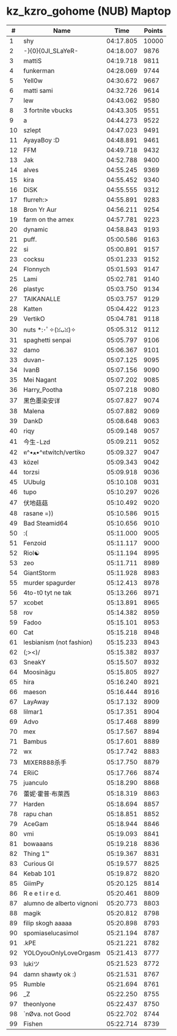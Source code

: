 # kz_kzro_gohome (NUB) Maptop

|  # | Name | Time | Points |
|-------------- | -------------- | -------------- | -------------- | 
| 1 | shy | 04:17.805 | 10000 | 
| 2 | -}{0}{0JI_SLaYeR- | 04:18.007 | 9876 | 
| 3 | mattiS | 04:19.718 | 9811 | 
| 4 | funkerman | 04:28.069 | 9744 | 
| 5 | Yell0w | 04:30.672 | 9667 | 
| 6 | matti sami | 04:32.726 | 9614 | 
| 7 | lew | 04:43.062 | 9580 | 
| 8 | 3 fortnite vbucks | 04:43.305 | 9551 | 
| 9 | a | 04:44.273 | 9522 | 
| 10 | szlept | 04:47.023 | 9491 | 
| 11 | AyayaBoy :D | 04:48.891 | 9461 | 
| 12 | FFM | 04:49.718 | 9432 | 
| 13 | Jak | 04:52.788 | 9400 | 
| 14 | alves | 04:55.245 | 9369 | 
| 15 | kira | 04:55.452 | 9340 | 
| 16 | DiSK | 04:55.555 | 9312 | 
| 17 | flurreh:> | 04:55.891 | 9283 | 
| 18 | Bron Yr Aur | 04:56.211 | 9254 | 
| 19 | farm on the amex | 04:57.781 | 9223 | 
| 20 | dynamic | 04:58.843 | 9193 | 
| 21 | puff. | 05:00.586 | 9163 | 
| 22 | si | 05:00.891 | 9157 | 
| 23 | cocksu | 05:01.233 | 9152 | 
| 24 | Flonnych | 05:01.593 | 9147 | 
| 25 | Lami | 05:02.781 | 9140 | 
| 26 | plastyc | 05:03.750 | 9134 | 
| 27 | TAIKANALLE | 05:03.757 | 9129 | 
| 28 | Katten | 05:04.422 | 9123 | 
| 29 | VertikO | 05:04.781 | 9118 | 
| 30 | nuts *:･ﾟ✧(ꈍᴗꈍ)✧ | 05:05.312 | 9112 | 
| 31 | spaghetti senpai | 05:05.797 | 9106 | 
| 32 | damo | 05:06.367 | 9101 | 
| 33 | duvan- | 05:07.125 | 9095 | 
| 34 | IvanB | 05:07.156 | 9090 | 
| 35 | Mei Nagant | 05:07.202 | 9085 | 
| 36 | Harry_Pootha | 05:07.218 | 9080 | 
| 37 | 黑色墨染安详 | 05:07.827 | 9074 | 
| 38 | Malena | 05:07.882 | 9069 | 
| 39 | DankD | 05:08.648 | 9063 | 
| 40 | riqy | 05:09.148 | 9057 | 
| 41 | 今生-Lzd | 05:09.211 | 9052 | 
| 42 | ฅ^•ﻌ•^ฅtwitch/vertiko | 05:09.327 | 9047 | 
| 43 | közel | 05:09.343 | 9042 | 
| 44 | torzsi | 05:09.918 | 9036 | 
| 45 | UUbulg | 05:10.108 | 9031 | 
| 46 | tupo | 05:10.297 | 9026 | 
| 47 | 伏地菇菇 | 05:10.492 | 9020 | 
| 48 | rasane =)) | 05:10.586 | 9015 | 
| 49 | Bad Steamid64 | 05:10.656 | 9010 | 
| 50 | :( | 05:11.000 | 9005 | 
| 51 | Fenzoid | 05:11.117 | 9000 | 
| 52 | Riol☯ | 05:11.194 | 8995 | 
| 53 | zeo | 05:11.711 | 8989 | 
| 54 | GiantStorm | 05:11.928 | 8983 | 
| 55 | murder spagurder | 05:12.413 | 8978 | 
| 56 | 4to-t0 tyt ne tak | 05:13.266 | 8971 | 
| 57 | xcobet | 05:13.891 | 8965 | 
| 58 | rov | 05:14.382 | 8959 | 
| 59 | Fadoo | 05:15.101 | 8953 | 
| 60 | Cat | 05:15.218 | 8948 | 
| 61 | lesbianism (not fashion) | 05:15.233 | 8943 | 
| 62 | (;><)/ | 05:15.382 | 8937 | 
| 63 | SneakY | 05:15.507 | 8932 | 
| 64 | Moosinägu | 05:15.805 | 8927 | 
| 65 | hira | 05:16.240 | 8921 | 
| 66 | maeson | 05:16.444 | 8916 | 
| 67 | LayAway | 05:17.132 | 8909 | 
| 68 | lilmar1 | 05:17.351 | 8904 | 
| 69 | Advo | 05:17.468 | 8899 | 
| 70 | mex | 05:17.567 | 8894 | 
| 71 | Bambus | 05:17.601 | 8889 | 
| 72 | wx | 05:17.742 | 8883 | 
| 73 | MIXER888杀手 | 05:17.750 | 8879 | 
| 74 | ERiiC | 05:17.766 | 8874 | 
| 75 | juanculo | 05:18.290 | 8868 | 
| 76 | 蕾妮·霍普·布萊西 | 05:18.319 | 8863 | 
| 77 | Harden | 05:18.694 | 8857 | 
| 78 | rapu chan | 05:18.851 | 8852 | 
| 79 | AceGam | 05:18.944 | 8846 | 
| 80 | vmi | 05:19.093 | 8841 | 
| 81 | bowaaans | 05:19.218 | 8836 | 
| 82 | Thing 1™ | 05:19.367 | 8831 | 
| 83 | Curious GI | 05:19.577 | 8825 | 
| 84 | Kebab 101 | 05:19.872 | 8820 | 
| 85 | GiimPy | 05:20.125 | 8814 | 
| 86 | R e e t i r e d. | 05:20.461 | 8809 | 
| 87 | alumno de alberto vignoni | 05:20.773 | 8803 | 
| 88 | magik | 05:20.812 | 8798 | 
| 89 | filip skogh aaaaa | 05:20.898 | 8793 | 
| 90 | spomiaselucasimol | 05:21.194 | 8787 | 
| 91 | .kPE | 05:21.221 | 8782 | 
| 92 | YOLOyouOnlyLoveOrgasm | 05:21.413 | 8777 | 
| 93 | lukiツ | 05:21.523 | 8772 | 
| 94 | damn shawty ok :) | 05:21.531 | 8767 | 
| 95 | Rumble | 05:21.694 | 8761 | 
| 96 | _Z | 05:22.250 | 8755 | 
| 97 | theonlyone | 05:22.437 | 8750 | 
| 98 | `nØva. not Good | 05:22.702 | 8744 | 
| 99 | Fishen | 05:22.714 | 8739 | 

